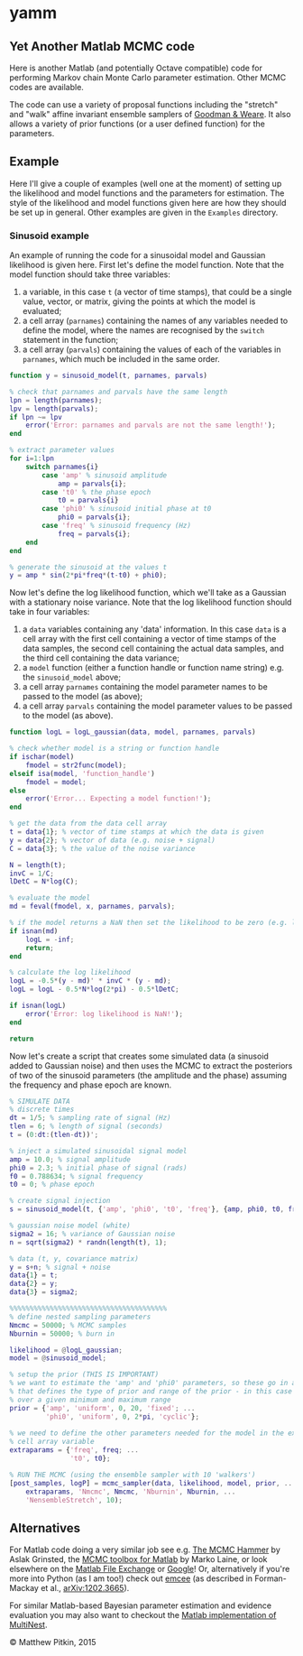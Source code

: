 # yamm
## Yet Another Matlab MCMC code

Here is another Matlab (and potentially Octave compatible) code for performing Markov chain Monte Carlo parameter estimation. Other MCMC codes are available.

The code can use a variety of proposal functions including the "stretch" and "walk" affine invariant ensemble samplers of [Goodman & Weare](http://msp.org/camcos/2010/5-1/p04.xhtml). It also allows a variety of prior functions (or a user defined function) for the parameters.

## Example

Here I'll give a couple of examples (well one at the moment) of setting up the likelihood and model functions and the parameters for estimation. The style of the likelihood and model functions given here are how they should be set up in general. Other examples are given in the `Examples` directory.

### Sinusoid example

An example of running the code for a sinusoidal model and Gaussian likelihood is given here. First let's define the model function. Note that the model function should take three variables:
1. a variable, in this case `t` (a vector of time stamps), that could be a single value, vector, or matrix, giving the points at which the model is evaluated;
2. a cell array (`parnames`) containing the names of any variables needed to define the model, where the names are recognised by the `switch` statement in the function;
3. a cell array (`parvals`) containing the values of each of the variables in `parnames`, which much be included in the same order. 

```matlab
function y = sinusoid_model(t, parnames, parvals)

% check that parnames and parvals have the same length
lpn = length(parnames);
lpv = length(parvals);
if lpn ~= lpv
    error('Error: parnames and parvals are not the same length!');
end

% extract parameter values
for i=1:lpn
    switch parnames{i}
        case 'amp' % sinusoid amplitude
            amp = parvals{i};
        case 't0' % the phase epoch
            t0 = parvals{i}
        case 'phi0' % sinusoid initial phase at t0
            phi0 = parvals{i};
        case 'freq' % sinusoid frequency (Hz)
            freq = parvals{i};
    end
end

% generate the sinusoid at the values t
y = amp * sin(2*pi*freq*(t-t0) + phi0);

```

Now let's define the log likelihood function, which we'll take as a Gaussian with a stationary noise variance. Note that the log likelihood function should take in four variables:
1. a `data` variables containing any 'data' information. In this case `data` is a cell array with the first cell containing a vector of time stamps of the data samples, the second cell containing the actual data samples, and the third cell containing the data variance;
2. a `model` function (either a function handle or function name string) e.g. the `sinusoid_model` above;
3. a cell array `parnames` containing the model parameter names to be passed to the model (as above);
4. a cell array `parvals` containing the model parameter values to be passed to the model (as above).

```matlab
function logL = logL_gaussian(data, model, parnames, parvals)

% check whether model is a string or function handle
if ischar(model)
    fmodel = str2func(model);
elseif isa(model, 'function_handle')
    fmodel = model;
else
    error('Error... Expecting a model function!');
end

% get the data from the data cell array
t = data{1}; % vector of time stamps at which the data is given
y = data{2}; % vector of data (e.g. noise + signal)
C = data{3}; % the value of the noise variance

N = length(t);
invC = 1/C;
lDetC = N*log(C);

% evaluate the model
md = feval(fmodel, x, parnames, parvals);

% if the model returns a NaN then set the likelihood to be zero (e.g. loglikelihood to be -inf)
if isnan(md)
    logL = -inf;
    return;
end

% calculate the log likelihood
logL = -0.5*(y - md)' * invC * (y - md);
logL = logL - 0.5*N*log(2*pi) - 0.5*lDetC;

if isnan(logL)
    error('Error: log likelihood is NaN!');
end

return

```

Now let's create a script that creates some simulated data (a sinusoid added to Gaussian noise) and then uses the MCMC to extract the posteriors of two of the sinusoid parameters (the amplitude and the phase) assuming the frequency and phase epoch are known.
```matlab
% SIMULATE DATA
% discrete times
dt = 1/5; % sampling rate of signal (Hz)
tlen = 6; % length of signal (seconds)
t = (0:dt:(tlen-dt))';

% inject a simulated sinusoidal signal model
amp = 10.0; % signal amplitude
phi0 = 2.3; % initial phase of signal (rads)
f0 = 0.788634; % signal frequency
t0 = 0; % phase epoch

% create signal injection
s = sinusoid_model(t, {'amp', 'phi0', 't0', 'freq'}, {amp, phi0, t0, freq});

% gaussian noise model (white)
sigma2 = 16; % variance of Gaussian noise
n = sqrt(sigma2) * randn(length(t), 1);

% data (t, y, covariance matrix)
y = s+n; % signal + noise
data{1} = t;
data{2} = y;
data{3} = sigma2;

%%%%%%%%%%%%%%%%%%%%%%%%%%%%%%%%%%%%%%%
% define nested sampling parameters
Nmcmc = 50000; % MCMC samples
Nburnin = 50000; % burn in

likelihood = @logL_gaussian;
model = @sinusoid_model;

% setup the prior (THIS IS IMPORTANT)
% we want to estimate the 'amp' and 'phi0' parameters, so these go in a prior variable
% that defines the type of prior and range of the prior - in this case uniform priors
% over a given minimum and maximum range
prior = {'amp', 'uniform', 0, 20, 'fixed'; ...
         'phi0', 'uniform', 0, 2*pi, 'cyclic'};
         
% we need to define the other parameters needed for the model in the extraparams 
% cell array variable
extraparams = {'freq', freq; ...
               't0', t0};

% RUN THE MCMC (using the ensemble sampler with 10 'walkers')
[post_samples, logP] = mcmc_sampler(data, likelihood, model, prior, ...
    extraparams, 'Nmcmc', Nmcmc, 'Nburnin', Nburnin, ...
    'NensembleStretch', 10);

```

## Alternatives

For Matlab code doing a very similar job see e.g. [The MCMC Hammer](http://www.mathworks.com/matlabcentral/fileexchange/49537-the-mcmc-hammer---affine-invariant-mcmc-sampler) by Aslak Grinsted, the [MCMC toolbox for Matlab](http://helios.fmi.fi/~lainema/mcmc/) by Marko Laine, or look elsewhere on the [Matlab File Exchange](http://www.mathworks.com/matlabcentral/fileexchange/) or [Google](https://www.google.co.uk/#q=matlab+mcmc)! Or, alternatively if you're more into Python (as I am too!) check out [emcee](http://dan.iel.fm/emcee/current/) (as described in Forman-Mackay et al., [arXiv:1202.3665](http://arxiv.org/abs/1202.3665)).

For similar Matlab-based Bayesian parameter estimation and evidence evaluation you may also want to checkout the [Matlab implementation of MultiNest](http://ccpforge.cse.rl.ac.uk/gf/project/multinest/frs/).

&copy; Matthew Pitkin, 2015
